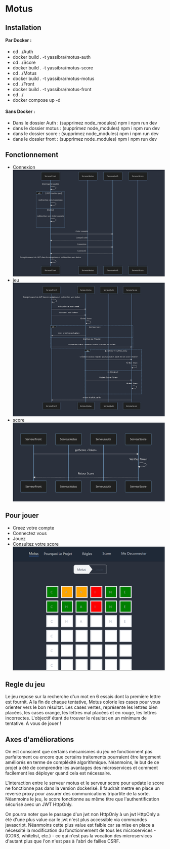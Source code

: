# Motus 
## Installation 
#### Par Docker :
 - cd ../Auth
 - docker build . -t yassibra/motus-auth
 - cd ../Score
 - docker build . -t yassibra/motus-score
 - cd ../Motus
 - docker build . -t yassibra/motus-motus
 - cd ../Front
 - docker build . -t yassibra/motus-front
 - cd ../
 - docker compose up -d


#### Sans Docker : 
 - Dans le dossier Auth : (supprimez node_modules) npm i npm run dev
 - dans le dossier motus : (supprimez node_modules) npm i npm run dev
 - dans le dossier score : (supprimez node_modules) npm i npm run dev
 - dans le dossier front : (supprimez node_modules) npm i npm run dev
 
## Fonctionnement 
-  Connexion
![Connexion](diag1.png)
- jeu
![](diag2.png)
- score
![](diag3.png)
## Pour jouer
 - Creez votre compte      
 - Connectez vous          
 - Jouez                   
 - Consultez votre score   
![](jeuMotus.png)
## Regle du jeu 
Le jeu repose sur la recherche d'un mot en 6 essais dont la première lettre est fournit. A la fin de chaque tentative, Motus colorie les cases pour vous orienter vers le bon résultat. Les cases vertes, représente les lettres bien placées, les cases orange, les lettres mal placées et en rouge, les lettres incorrectes. L'objectif étant de trouver le résultat en un minimum de tentative. A vous de jouer !

## Axes d'améliorations
On est conscient que certains mécanismes du jeu ne fonctionnent pas parfaitement ou encore que certains traitements pourraient être largement améliorés en terme de compléxité algorithmique. Néanmoins, le but de ce projet a été de comprendre les avantages des microservices et comment facilement les déployer quand cela est nécessaire.

L'interaction entre le serveur motus et le serveur score pour update le score ne fonctionne pas dans la version dockerisé. Il faudrait mettre en place un reverse proxy pour assurer des communications tripartite de la sorte. Néanmoins le jeu, le score fonctionne au même titre que l'authentification sécurisé avec un JWT HttpOnly. 

On pourra noter que le passage d'un jwt non HttpOnly à un jwt HttpOnly a été d'une plus value car le jwt n'est plus accessible via commandes javascript. Néanmoins cette plus value est faible car sa mise en place a nécessité la modification du fonctionnement de tous les microservices -  (CORS, whitelist, etc.) - ce qui n'est pas la vocation des microservices d'autant plus que l'on n'est pas à l'abri de failles CSRF. 
